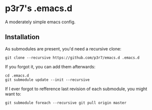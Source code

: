 # p3r7's .emacs.d

A moderately simple emacs config.

## Installation

As submodules are present, you'd need a recursive clone:

	git clone --recursive https://github.com/p3r7/emacs.d .emacs.d

If you forgot it, you can add them afterwards:

	cd .emacs.d
	git submodule update --init --recursive

If I ever forgot to refference last revision of each submodule, you might want to:

	git submodule foreach --recursive git pull origin master